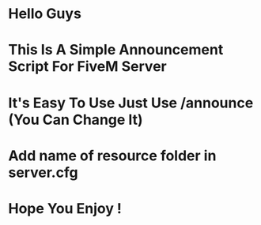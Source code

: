 # Hello Guys 
# This Is A Simple Announcement Script For FiveM Server
# It's Easy To Use Just Use /announce (You Can Change It)
# Add name of resource folder in server.cfg
# Hope You Enjoy !
